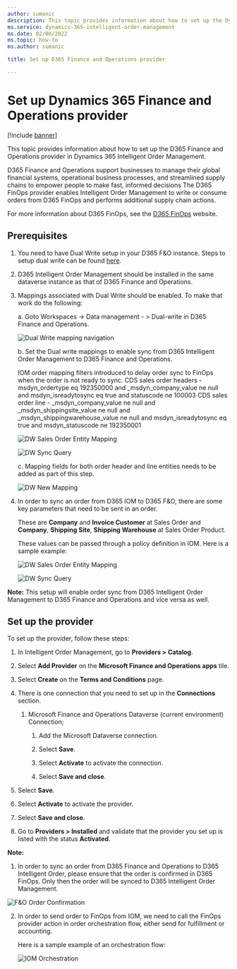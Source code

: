 ```yaml
---
author: sumanic
description: This topic provides information about how to set up the Dynamics 365 Finance & Operations Provider provider in Dynamics 365 Intelligent Order Management.
ms.service: dynamics-365-intelligent-order-management
ms.date: 02/08/2022
ms.topic: how-to
ms.author: sumanic

title: Set up D365 Finance and Operations provider

---
```


# Set up Dynamics 365 Finance and Operations provider

[!include [banner](includes/banner.md)]


This topic provides information about how to set up the D365 Finance and Operations provider in Dynamics 365 Intelligent Order Management.

D365 Finance and Operations support businesses to manage their global financial systems, operational business processes, and streamlined supply chains to empower people to make fast, informed decisions The D365 FinOps provider enables Intelligent Order Management to write or consume orders from D365 FinOps and performs additional supply chain actions.  

For more information about D365 FinOps, see the [D365 FinOps](https://dynamics.microsoft.com/en-us/finance/overview/) website. 

## Prerequisites 

1. You need to have Dual Write setup in your D365 F&O instance. Steps to setup dual write can be found [here](https://docs.microsoft.com/en-us/dynamics365/fin-ops-core/dev-itpro/data-entities/dual-write/connection-setup).
2. D365 Intelligent Order Management should be installed in the same dataverse instance as that of D365 Finance and Operations.
3. Mappings associated with Dual Write should be enabled. To make that work do the following:
   
   a. Goto Workspaces -> Data management - > Dual-write in D365 Finance and Operations.
   
   ![Dual Write mapping navigation](media/DualWriteMapping.png)
   
   b. Set the Dual write mappings to enable sync from D365 Intelligent Order Management to D365 Finance and Operations.
   
   IOM order mapping filters introduced to delay order sync to FinOps when the order is not ready to sync.
   CDS sales order headers - msdyn_ordertype eq 192350000 and _msdyn_company_value ne null and msdyn_isreadytosync eq true and statuscode ne 100003
   CDS sales order line - _msdyn_company_value ne null and _msdyn_shippingsite_value ne null and _msdyn_shippingwarehouse_value ne null and msdyn_isreadytosync eq true and          msdyn_statuscode ne 192350001
   
   ![DW Sales Order Entity Mapping](media/DWEntityMapping.png)
   
   ![DW Sync Query](media/DWQuery.png)
   
   c. Mapping fields for both order header and line entities needs to be added as part of this step.
   
    ![DW New Mapping](media/NewEntityMapping.png)
   
4. In order to sync an order from D365 IOM to D365 F&O, there are some key parameters that need to be sent in an order. 

   These are **Company** and **Invoice Customer** at Sales Order and **Company**, **Shipping Site**, **Shipping Warehouse** at Sales Order Product.
   
   These values can be passed through a policy definition in IOM. Here is a sample example:
   
   ![DW Sales Order Entity Mapping](media/SOHeaderPolicy.png)
    
   ![DW Sync Query](media/SalesProductpolicy.png)
   
 
 **Note:** This setup will enable order sync from D365 Intelligent Order Management to D365 Finance and Operations and vice versa as well. 
  

## Set up the provider
To set up the provider, follow these steps: 

1.  In Intelligent Order Management, go to **Providers > Catalog**.

2.  Select **Add Provider** on the **Microsoft Finance and Operations apps** tile.

3.  Select **Create** on the **Terms and Conditions** page.

4.  There is one connection that you need to set up in the **Connections** section.

    1. Microsoft Finance and Operations Dataverse (current environment) Connection;

       1. Add the Microsoft Dataverse connection.

       1. Select **Save**.

       1. Select **Activate** to activate the connection.

       1. Select **Save and close**.

5. Select **Save**.

6. Select **Activate** to activate the provider.

7. Select **Save and close**.

8. Go to **Providers > Installed** and validate that the provider you set up is listed with the status **Activated**.

**Note:** 

1. In order to sync an order from D365 Finance and Operations to D365 Intelligent Order, please ensure that the order is confirmed in D365 FinOps. Only then the order will be synced to D365 Intelligent Order Management.

![F&O Order Confirmation](media/OrderConfirm.png)

2. In order to send order to FinOps from IOM, we need to call the FinOps provider action in order orchestration flow, either send for fulfillment or accounting.

   Here is a sample example of an orchestration flow:

   ![IOM Orchestration](media/F&OFlow.png)




